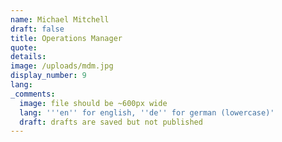 ```yaml
---
name: Michael Mitchell
draft: false
title: Operations Manager
quote:
details:
image: /uploads/mdm.jpg
display_number: 9
lang:
_comments:
  image: file should be ~600px wide
  lang: '''en'' for english, ''de'' for german (lowercase)'
  draft: drafts are saved but not published
---
```

